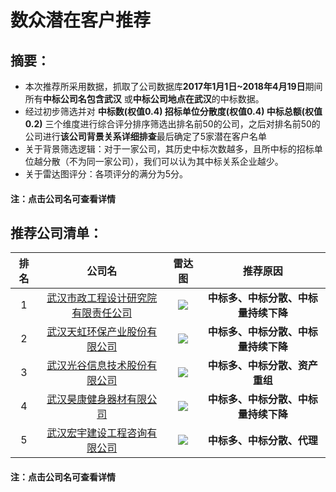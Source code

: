 # 数众潜在客户推荐


## 摘要：
* 本次推荐所采用数据，抓取了公司数据库**2017年1月1日~2018年4月19日**期间所有**中标公司名包含武汉** 或**中标公司地点在武汉**的中标数据。
* 经过初步筛选并对 **中标数(权值0.4) 招标单位分散度(权值0.4) 中标总额(权值0.2)** 三个维度进行综合评分排序筛选出排名前50的公司，之后对排名前50的公司进行**该公司背景关系详细排查**最后确定了5家潜在客户名单
* 关于背景筛选逻辑：对于一家公司，其历史中标次数越多，且所中标的招标单位越分散（不为同一家公司），我们可以认为其中标关系企业越少。
* 关于雷达图评分：各项评分的满分为5分。

#### 注：点击公司名可查看详情
## 推荐公司清单：
|排名|公司名|雷达图|推荐原因|
|:-:|:-:|:-:|:-:|
|1|[武汉市政工程设计研究院有限责任公司](https://github.com/miracle127/ShuZhongReport/blob/master/shuzhong%20package/com_1.md)|![][com_1]|**中标多、中标分散、中标量持续下降**|
|2|[武汉天虹环保产业股份有限公司](https://github.com/miracle127/ShuZhongReport/blob/master/shuzhong%20package/com_2.md)|![][com_2]|**中标多、中标分散、中标量持续下降**|
|3|[武汉光谷信息技术股份有限公司](https://github.com/miracle127/ShuZhongReport/blob/master/shuzhong%20package/com_3.md)|![][com_3]|**中标多、中标分散、资产重组**|
|4|[武汉昊康健身器材有限公司](https://github.com/miracle127/ShuZhongReport/blob/master/shuzhong%20package/com_4.md)|![][com_4]|**中标多、中标分散、中标量持续下降**|
|5|[武汉宏宇建设工程咨询有限公司](https://github.com/miracle127/ShuZhongReport/blob/master/shuzhong%20package/com_5.md)|![][com_5]|**中标多、中标分散、代理**|

#### 注：点击公司名可查看详情

[com_1]:https://github.com/miracle127/ShuZhongReport/blob/master/picture/shuzhong/com_1.png
[com_2]:https://github.com/miracle127/ShuZhongReport/blob/master/picture/shuzhong/com_2.png
[com_3]:https://github.com/miracle127/ShuZhongReport/blob/master/picture/shuzhong/com_3.png
[com_4]:https://github.com/miracle127/ShuZhongReport/blob/master/picture/shuzhong/com_4.png
[com_5]:https://github.com/miracle127/ShuZhongReport/blob/master/picture/shuzhong/com_5.png
